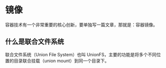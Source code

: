# 镜像

容器技术有一个非常重要的核心创新，要单独写一篇文章，那就是：容器镜像。

## 什么是联合文件系统

联合文件系统（Union File System）也叫 UnionFS，主要的功能是将多个不同位置的目录联合挂载（union mount）到同一个目录下。